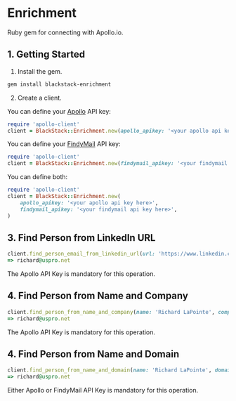# Enrichment

Ruby gem for connecting with Apollo.io.

## 1. Getting Started

1. Install the gem.

```bash
gem install blackstack-enrichment
```

2. Create a client.

You can define your [Apollo](https://www.apollo.io) API key:

```ruby
require 'apollo-client'
client = BlackStack::Enrichment.new(apollo_apikey: '<your apollo api key here>')
```

You can define your [FindyMail](https://findymail.com) API key:

```ruby
require 'apollo-client'
client = BlackStack::Enrichment.new(findymail_apikey: '<your findymail api key here>')
```

You can define both:

```ruby
require 'apollo-client'
client = BlackStack::Enrichment.new(
    apollo_apikey: '<your apollo api key here>',
    findymail_apikey: '<your findymail api key here>',
)
```

## 3. Find Person from LinkedIn URL

```ruby
client.find_person_email_from_linkedin_url(url: 'https://www.linkedin.com/in/richardglapointe')
=> richard@uspro.net
```

The Apollo API Key is mandatory for this operation.

## 4. Find Person from Name and Company

```ruby
client.find_person_from_name_and_company(name: 'Richard LaPointe', company: 'USPRO')
=> richard@uspro.net
```

The Apollo API Key is mandatory for this operation.

## 4. Find Person from Name and Domain

```ruby
client.find_person_from_name_and_domain(name: 'Richard LaPointe', domain: 'uspro.net')
=> richard@uspro.net
```

Either Apollo or FindyMail API Key is mandatory for this operation.
